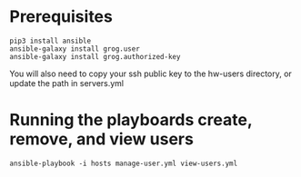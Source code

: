Prerequisites
====

```
pip3 install ansible
ansible-galaxy install grog.user
ansible-galaxy install grog.authorized-key
```

You will also need to copy your ssh public key to the hw-users directory, or update the path in servers.yml

Running the playboards create, remove, and view users
====

```
ansible-playbook -i hosts manage-user.yml view-users.yml
```

